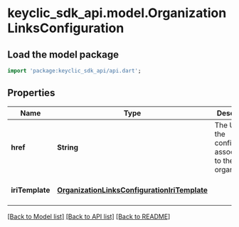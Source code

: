 # keyclic_sdk_api.model.OrganizationLinksConfiguration

## Load the model package
```dart
import 'package:keyclic_sdk_api/api.dart';
```

## Properties
Name | Type | Description | Notes
------------ | ------------- | ------------- | -------------
**href** | **String** | The URI of the configuration associated to the given organization. | [optional] [default to null]
**iriTemplate** | [**OrganizationLinksConfigurationIriTemplate**](OrganizationLinksConfigurationIriTemplate.md) |  | [optional] [default to null]

[[Back to Model list]](../README.md#documentation-for-models) [[Back to API list]](../README.md#documentation-for-api-endpoints) [[Back to README]](../README.md)


